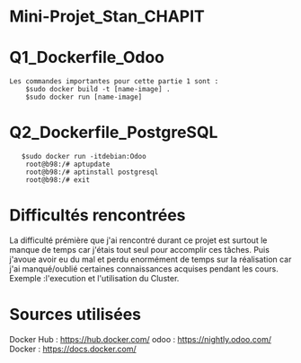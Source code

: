 # Mini-Projet_Stan_CHAPIT

# Q1_Dockerfile_Odoo 
    Les commandes importantes pour cette partie 1 sont :
        $sudo docker build -t [name-image] .
        $sudo docker run [name-image]

# Q2_Dockerfile_PostgreSQL
       $sudo docker run -itdebian:Odoo
        root@b98:/# aptupdate 
        root@b98:/# aptinstall postgresql
        root@b98:/# exit


#   Difficultés rencontrées

La difficulté prémière que j'ai rencontré durant ce projet est surtout le manque de temps car j'étais tout seul pour accomplir ces tâches. 
Puis j'avoue avoir eu du mal et perdu enormément de temps sur la réalisation car j'ai manqué/oublié certaines connaissances acquises pendant les cours.
Exemple :l'execution et l'utilisation du Cluster. 

# Sources utilisées 

Docker Hub : https://hub.docker.com/
odoo : https://nightly.odoo.com/
Docker : https://docs.docker.com/

